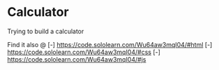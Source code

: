 # Calculator

Trying to build a calculator

Find it also @ 
[-] https://code.sololearn.com/Wu64aw3mqI04/#html
[-] https://code.sololearn.com/Wu64aw3mqI04/#css
[-] https://code.sololearn.com/Wu64aw3mqI04/#js

